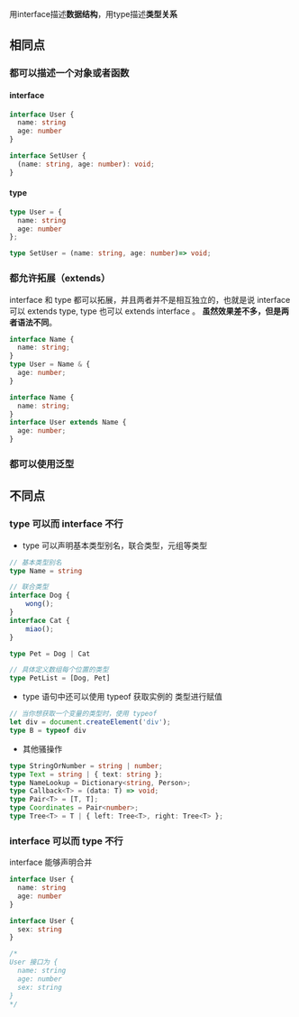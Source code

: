 用interface描述**数据结构**，用type描述**类型关系**

## 相同点
### 都可以描述一个对象或者函数
#### interface
```ts
interface User {
  name: string
  age: number
}

interface SetUser {
  (name: string, age: number): void;
}

```

#### type
```ts
type User = {
  name: string
  age: number
};

type SetUser = (name: string, age: number)=> void;
```

### 都允许拓展（extends）
interface 和 type 都可以拓展，并且两者并不是相互独立的，也就是说 interface 可以 extends type, type 也可以 extends interface 。 **虽然效果差不多，但是两者语法不同**。
```ts
interface Name { 
  name: string; 
}
type User = Name & { 
  age: number; 
}

```

```ts
interface Name { 
  name: string; 
}
interface User extends Name { 
  age: number; 
}

```

### 都可以使用泛型

## 不同点
### type 可以而 interface 不行
-   type 可以声明基本类型别名，联合类型，元组等类型

```ts
// 基本类型别名
type Name = string

// 联合类型
interface Dog {
    wong();
}
interface Cat {
    miao();
}

type Pet = Dog | Cat

// 具体定义数组每个位置的类型
type PetList = [Dog, Pet]
```

-   type 语句中还可以使用 typeof 获取实例的 类型进行赋值

```ts
// 当你想获取一个变量的类型时，使用 typeof
let div = document.createElement('div');
type B = typeof div
```

-   其他骚操作

```ts
type StringOrNumber = string | number;  
type Text = string | { text: string };  
type NameLookup = Dictionary<string, Person>;  
type Callback<T> = (data: T) => void;  
type Pair<T> = [T, T];  
type Coordinates = Pair<number>;  
type Tree<T> = T | { left: Tree<T>, right: Tree<T> };
```

### interface 可以而 type 不行
interface 能够声明合并
```ts
interface User {
  name: string
  age: number
}

interface User {
  sex: string
}

/*
User 接口为 {
  name: string
  age: number
  sex: string 
}
*/
```